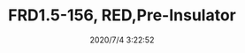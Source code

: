 ﻿---
layout: post 
title: FRD1.5-156, RED,Pre-Insulator
tags: FRD
categories: housing-terminal
overview: FRD1.5-156, RED,Pre-Insulator
series: KT
part_number: FRD1.5-156
thumb_img: static/202007/431-thumb-20200704112412.jpg
image: static/202007/431-20200704112412.jpg
date: 2020/7/4 3:22:52
---



